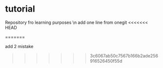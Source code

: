 # tutorial
Repository fro learning purposes
\n add one line from onegit
<<<<<<< HEAD


=======

add 2 mistake
>>>>>>> 3c6067ab50c7567b166b2ade256916526450f55d
